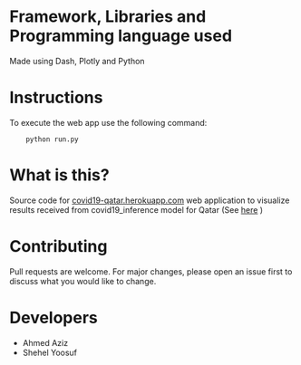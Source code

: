 # Framework, Libraries and Programming language used
Made using Dash, Plotly and Python 

# Instructions
To execute the web app use the following command:
```
    python run.py
```


# What is this?
Source code for [covid19-qatar.herokuapp.com](covid19-qatar.herokuapp.com) web application to visualize results received from covid19_inference model for Qatar (See [here](https://github.com/shehel/covid19_inference) )


# Contributing
Pull requests are welcome. For major changes, please open an issue first to discuss what you would like to change.

# Developers
- Ahmed Aziz             <br />
- Shehel Yoosuf        <br />
